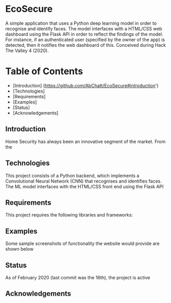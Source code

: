 # EcoSecure
 A simple application that uses a Python deep learning model in order to recognise and identify faces. The model interfaces with a HTML/CSS web dashboard using the Flask API in order to reflect the findings of the model. For instance, if an authenticated user (specified by the owner of the app) is detected, then it notifies the web dashboard of this. Conceived during Hack The Valley 4 (2020).

# Table of Contents
* [Introduction] (https://github.com/AbChatt/EcoSecure#introduction')
* [Technologies]
* [Requirements]
* [Examples] 
* [Status] 
* [Acknowledgements] 

## Introduction 
Home Security has always been an innovative segment of the market. From the 

## Technologies
This project consists of a Python backend, which implements a Convolutional Neural Network (CNN) that recognises and identifies faces. The ML model interfaces with the HTML/CSS front end using the Flask API

## Requirements
This project requires the following libraries and frameworks:

## Examples
Some sample screenshots of functionality the website would provide are shown below

## Status
As of February 2020 (last commit was the 16th), the project is active

## Acknowledgements
